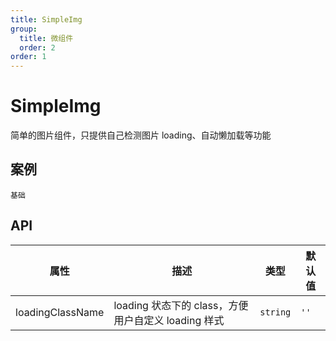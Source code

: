 ```yaml
---
title: SimpleImg
group:
  title: 微组件
  order: 2
order: 1
---
```


# SimpleImg

简单的图片组件，只提供自己检测图片 loading、自动懒加载等功能

## 案例

<code src="./demo/index.tsx" description="最基础使用方法，可以打开 F12 查看图片的 src 属性，懒加载功能是否生效">基础</code>

## API

| 属性             | 描述                                                | 类型     | 默认值 |
| ---------------- | --------------------------------------------------- | -------- | ------ |
| loadingClassName | loading 状态下的 class，方便用户自定义 loading 样式 | `string` | `''`   |
